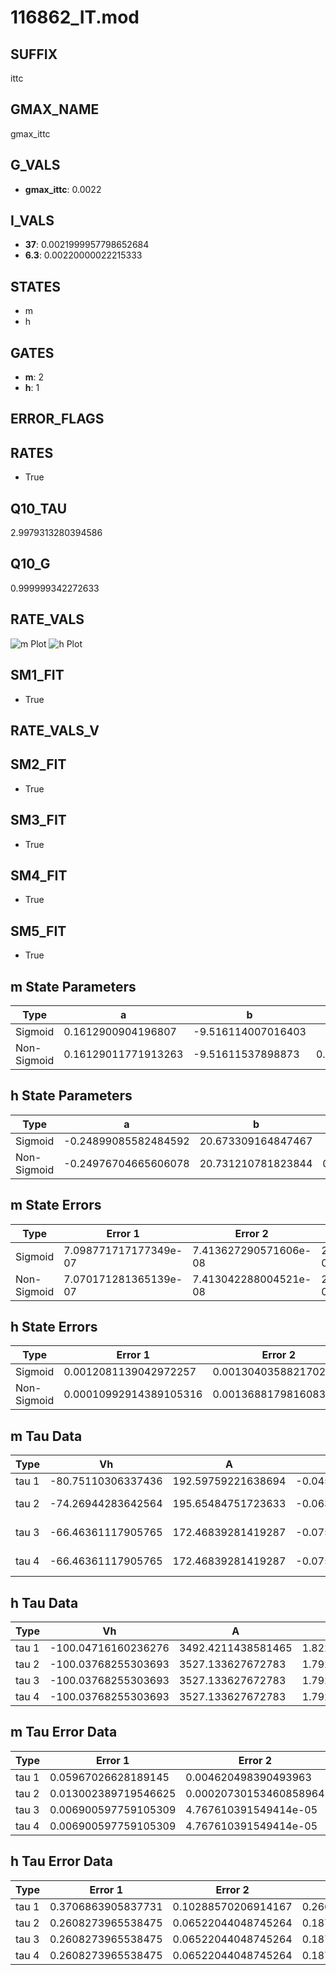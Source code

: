 # 116862_IT.mod

## SUFFIX

ittc

## GMAX_NAME

gmax_ittc

## G_VALS

- **gmax_ittc**: 0.0022

## I_VALS

- **37**: 0.0021999957798652684
- **6.3**: 0.00220000022215333

## STATES

- m
- h

## GATES

- **m**: 2
- **h**: 1

## ERROR_FLAGS


## RATES

- True

## Q10_TAU

2.9979313280394586

## Q10_G

0.999999342272633

## RATE_VALS

![m Plot](/Users/pbozelos/Dropbox/icg-Chai-Panos/supermodels/output_markdown_files/Ca/116862_IT.mod/images/m.png)
![h Plot](/Users/pbozelos/Dropbox/icg-Chai-Panos/supermodels/output_markdown_files/Ca/116862_IT.mod/images/h.png)

## SM1_FIT

- True

## RATE_VALS_V

## SM2_FIT

- True

## SM3_FIT

- True

## SM4_FIT

- True

## SM5_FIT

- True

## m State Parameters

| Type | a | b | c | d |
| --- | --- | --- | --- | --- |
| Sigmoid | 0.1612900904196807 | -9.516114007016403 |
| Non-Sigmoid | 0.16129011771913263 | -9.51611537898873 | 0.999999910842388 | 8.628090611311854e-08 |

## h State Parameters

| Type | a | b | c | d |
| --- | --- | --- | --- | --- |
| Sigmoid | -0.24899085582484592 | 20.673309164847467 |
| Non-Sigmoid | -0.24976704665606078 | 20.731210781823844 | 0.9982212795918072 | -4.498136737973987e-06 |

## m State Errors

| Type | Error 1 | Error 2 | Error 3 |
| --- | --- | --- | --- |
| Sigmoid | 7.098771717177349e-07 | 7.413627290571606e-08 | 2.974029823521564e-07 |
| Non-Sigmoid | 7.070171281365139e-07 | 7.413042288004521e-08 | 2.9620476733045895e-07 |

## h State Errors

| Type | Error 1 | Error 2 | Error 3 |
| --- | --- | --- | --- |
| Sigmoid | 0.0012081139042972257 | 0.001304035882170283 | 0.0011630472747026623 |
| Non-Sigmoid | 0.00010992914389105316 | 0.0013688179816083986 | 0.00010582842458655396 |

## m Tau Data

| Type | Vh | A | b1 | b2 | c1 | c2 | d1 | d2 | e1 | e2 |
| --- | --- | --- | --- | --- | --- | --- | --- | --- | --- | --- |
| tau 1 | -80.75110306337436 | 192.59759221638694 | -0.045100594966590114 | -0.06957127252373091 |
| tau 2 | -74.26944283642564 | 195.65484751723633 | -0.06350610342508824 | 0.00024852671695537934 | -0.053849457147279935 | -2.79496601320071e-05 |
| tau 3 | -66.46361117905765 | 172.46839281419287 | -0.0754612858891693 | 0.0004870609762644474 | -9.84215120616031e-07 | -0.02351613719331852 | 0.00037116690626024635 | -1.9700698552366136e-06 |
| tau 4 | -66.46361117905765 | 172.46839281419287 | -0.0754612858891693 | 0.0004870609762644474 | -9.84215120616031e-07 | 0.0 | -0.02351613719331852 | 0.00037116690626024635 | -1.9700698552366136e-06 | 0.0 |

## h Tau Data

| Type | Vh | A | b1 | b2 | c1 | c2 | d1 | d2 | e1 | e2 |
| --- | --- | --- | --- | --- | --- | --- | --- | --- | --- | --- |
| tau 1 | -100.04716160236276 | 3492.4211438581465 | 1.8224922414240778 | 0.050607853060344515 |
| tau 2 | -100.03768255303693 | 3527.133627672783 | 1.7926700833881204 | -0.008606454549668758 | 0.05800828952417672 | -0.00023218194748222989 |
| tau 3 | -100.03768255303693 | 3527.133627672783 | 1.7926700833881204 | -0.008606454549668758 | 0.0 | 0.05800828952417672 | -0.00023218194748222989 | 0.0 |
| tau 4 | -100.03768255303693 | 3527.133627672783 | 1.7926700833881204 | -0.008606454549668758 | 0.0 | 0.0 | 0.05800828952417672 | -0.00023218194748222989 | 0.0 | 0.0 |

## m Tau Error Data

| Type | Error 1 | Error 2 | Error 3 |
| --- | --- | --- | --- |
| tau 1 | 0.05967026628189145 | 0.004620498390493963 | 0.0411389886877675 |
| tau 2 | 0.013002389719546625 | 0.00020730153460858964 | 0.008964350201814072 |
| tau 3 | 0.006900597759105309 | 4.767610391549414e-05 | 0.004757538902366507 |
| tau 4 | 0.006900597759105309 | 4.767610391549414e-05 | 0.004757538902366507 |

## h Tau Error Data

| Type | Error 1 | Error 2 | Error 3 |
| --- | --- | --- | --- |
| tau 1 | 0.3706863905837731 | 0.10288570206914167 | 0.26685813493872484 |
| tau 2 | 0.2608273965538475 | 0.06522044048745264 | 0.1877703480714996 |
| tau 3 | 0.2608273965538475 | 0.06522044048745264 | 0.1877703480714996 |
| tau 4 | 0.2608273965538475 | 0.06522044048745264 | 0.1877703480714996 |

